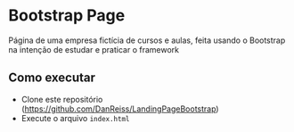 # Bootstrap Page

Página de uma empresa fictícia de cursos e aulas, feita usando o Bootstrap na intenção de estudar e praticar o framework 

## Como executar
- Clone este repositório (https://github.com/DanReiss/LandingPageBootstrap)
- Execute o arquivo `index.html`

